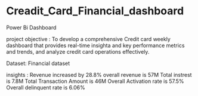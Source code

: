 # Creadit_Card_Financial_dashboard
Power Bi Dashboard

project objective : To develop a comprehensive Credit card weekly dashboard that 
                    provides real-time insighta and key performance metrics and trends,
                    and analyze credit card operations effectively.

Dataset:   Financial dataset

insights : Revenue increased by 28.8%
           overall revenue is 57M
           Total instrest is 7.8M
           Total Transaction Amount is 46M
           Overall Activation rate is 57.5%
           Overall delinquent rate is 6.06%

  
           
